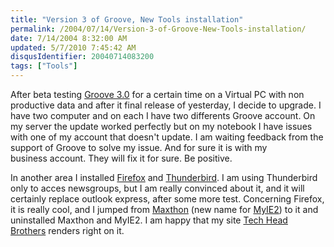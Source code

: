 ```yaml
---
title: "Version 3 of Groove, New Tools installation"
permalink: /2004/07/14/Version-3-of-Groove-New-Tools-installation/
date: 7/14/2004 8:32:00 AM
updated: 5/7/2010 7:45:42 AM
disqusIdentifier: 20040714083200
tags: ["Tools"]
---
```

After beta testing [Groove 3.0](http://www.groove.net) for a certain time on a Virtual PC with non productive data and after it final release of yesterday, I decide to upgrade. I have two computer and on each I have two differents Groove account. On my server the update worked perfectly but on my notebook I have issues with one of my account that doesn't update. I am waiting feedback from the support of Groove to solve my issue. And for sure it is with my business account. They will fix it for sure. Be positive.

In another area I installed [Firefox](http://texturizer.net/firefox/news.html) and [Thunderbird](http://texturizer.net/thunderbird/). I am using Thunderbird only to acces newsgroups, but I am really convinced about it, and it will certainly replace outlook express, after some more test. Concerning Firefox, it is really cool, and I jumped from [Maxthon](http://www.maxthon.com/en/index.htm) (new name for [MyIE2](http://www.myie2.com/html_en/home.htm)) to it and uninstalled Maxthon and MyIE2. I am happy that my site [<a title="Tech Head Brothers" href="http://www.techheadbrothers.com">Tech Head Brothers</a> ](http://www.techheadbrothers.com/)renders right on it.
